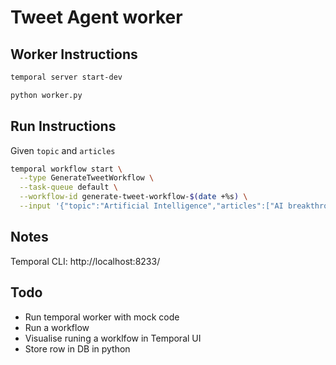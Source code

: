 # Tweet Agent worker

## Worker Instructions

```sh
temporal server start-dev
```

```sh
python worker.py
```

## Run Instructions

Given `topic` and `articles`

```sh
temporal workflow start \
  --type GenerateTweetWorkflow \
  --task-queue default \
  --workflow-id generate-tweet-workflow-$(date +%s) \
  --input '{"topic":"Artificial Intelligence","articles":["AI breakthrough in natural language processing","Machine learning transforms healthcare diagnostics","Ethical considerations in AI development"]}'
```

## Notes

Temporal CLI: http://localhost:8233/

## Todo

- Run temporal worker with mock code
- Run a workflow
- Visualise runing a worklfow in Temporal UI
- Store row in DB in python
